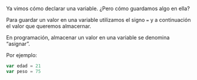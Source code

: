 Ya vimos cómo declarar una variable. ¿Pero cómo guardamos algo en ella?

Para guardar un valor en una variable utilizamos el signo `=` y a continuación el valor que queremos almacernar. 

En programación, almacenar un valor en una variable se denomina “asignar”.

Por ejemplo:

```javascript
var edad = 21
var peso = 75
``` 
